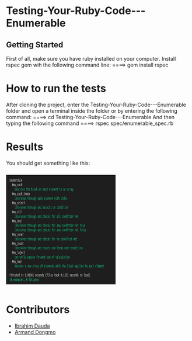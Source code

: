# Testing-Your-Ruby-Code---Enumerable
## Getting Started 

First of all, make sure you have ruby installed on your computer.
Install rspec gem wih the following command line: 
====> gem install rspec

# How to run the tests

After cloning the project, enter the Testing-Your-Ruby-Code---Enumerable folder and open a terminal inside the folder or by entering the following command:
====> cd Testing-Your-Ruby-Code---Enumerable
And then typing the following command
====> rspec spec/enumerable_spec.rb

# Results
You should get something like this:
 
<img alt="enumerable" src="./image/result.png" width="300" height="300" style="margin: 10px auto;">


# Contributors 

* [Ibrahim Dauda](https://github.com/ibrolive) 
* [Armand Dongmo](https://github.com/Dongmo12)